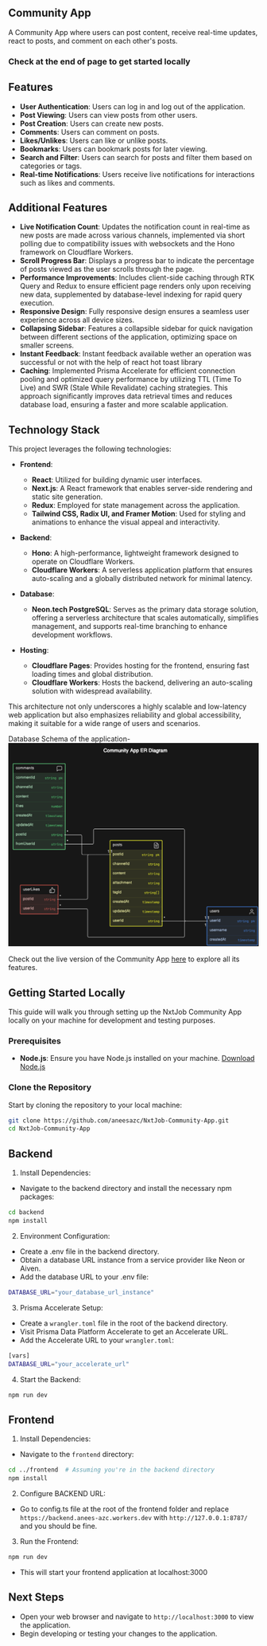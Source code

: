 ## Community App

A Community App where users can post content, receive real-time updates, react to posts, and comment on each other's posts.

### Check at the end of page to get started locally

## Features

- **User Authentication**: Users can log in and log out of the application.
- **Post Viewing**: Users can view posts from other users.
- **Post Creation**: Users can create new posts.
- **Comments**: Users can comment on posts.
- **Likes/Unlikes**: Users can like or unlike posts.
- **Bookmarks**: Users can bookmark posts for later viewing.
- **Search and Filter**: Users can search for posts and filter them based on categories or tags.
- **Real-time Notifications**: Users receive live notifications for interactions such as likes and comments.

## Additional Features

- **Live Notification Count**: Updates the notification count in real-time as new posts are made across various channels, implemented via short polling due to compatibility issues with websockets and the Hono framework on Cloudflare Workers.
- **Scroll Progress Bar**: Displays a progress bar to indicate the percentage of posts viewed as the user scrolls through the page.
- **Performance Improvements**: Includes client-side caching through RTK Query and Redux to ensure efficient page renders only upon receiving new data, supplemented by database-level indexing for rapid query execution.
- **Responsive Design**: Fully responsive design ensures a seamless user experience across all device sizes.
- **Collapsing Sidebar**: Features a collapsible sidebar for quick navigation between different sections of the application, optimizing space on smaller screens.
- **Instant Feedback**: Instant feedback available wether an operation was successful or not with the help of react hot toast library
- **Caching**: Implemented Prisma Accelerate for efficient connection pooling and optimized query performance by utilizing TTL (Time To Live) and SWR (Stale While Revalidate) caching strategies. This approach significantly improves data retrieval times and reduces database load, ensuring a faster and more scalable application.

## Technology Stack

This project leverages the following technologies:

- **Frontend**:
  - **React**: Utilized for building dynamic user interfaces.
  - **Next.js**: A React framework that enables server-side rendering and static site generation.
  - **Redux**: Employed for state management across the application.
  - **Tailwind CSS, Radix UI, and Framer Motion**: Used for styling and animations to enhance the visual appeal and interactivity.

- **Backend**:
  - **Hono**: A high-performance, lightweight framework designed to operate on Cloudflare Workers.
  - **Cloudflare Workers**: A serverless application platform that ensures auto-scaling and a globally distributed network for minimal latency.

- **Database**:
  - **Neon.tech PostgreSQL**: Serves as the primary data storage solution, offering a serverless architecture that scales automatically, simplifies management, and supports real-time branching to enhance development workflows.

- **Hosting**:
  - **Cloudflare Pages**: Provides hosting for the frontend, ensuring fast loading times and global distribution.
  - **Cloudflare Workers**: Hosts the backend, delivering an auto-scaling solution with widespread availability.

This architecture not only underscores a highly scalable and low-latency web application but also emphasizes reliability and global accessibility, making it suitable for a wide range of users and scenarios.

Database Schema of the application-
![DB Schema](images/dbSchema.png)


Check out the live version of the Community App [here](https://community-app.pages.dev/) to explore all its features. 



## Getting Started Locally

This guide will walk you through setting up the NxtJob Community App locally on your machine for development and testing purposes.

### Prerequisites

- **Node.js**: Ensure you have Node.js installed on your machine. [Download Node.js](https://nodejs.org/en/download/)

### Clone the Repository

Start by cloning the repository to your local machine:

```bash
git clone https://github.com/aneesazc/NxtJob-Community-App.git
cd NxtJob-Community-App
```

## Backend 
1. Install Dependencies:
- Navigate to the backend directory and install the necessary npm packages:
```bash
cd backend
npm install
```
2. Environment Configuration:
- Create a .env file in the backend directory.
- Obtain a database URL instance from a service provider like Neon or Aiven.
- Add the database URL to your .env file:
```bash
DATABASE_URL="your_database_url_instance"
```

3. Prisma Accelerate Setup:
- Create a `wrangler.toml` file in the root of the backend directory.
- Visit Prisma Data Platform Accelerate to get an Accelerate URL.
- Add the Accelerate URL to your `wrangler.toml`:
```bash
[vars]
DATABASE_URL="your_accelerate_url"
```

4. Start the Backend:
```bash
npm run dev
```

## Frontend
1. Install Dependencies:
- Navigate to the `frontend` directory:
```bash
cd ../frontend  # Assuming you're in the backend directory
npm install
```

2. Configure BACKEND URL:
- Go to config.ts file at the root of the frontend folder and replace `https://backend.anees-azc.workers.dev` with `http://127.0.0.1:8787/` and you should be fine.
3. Run the Frontend:
```bash
npm run dev
```
- This will start your frontend application at localhost:3000 

## Next Steps
- Open your web browser and navigate to `http://localhost:3000` to view the application.
- Begin developing or testing your changes to the application.



